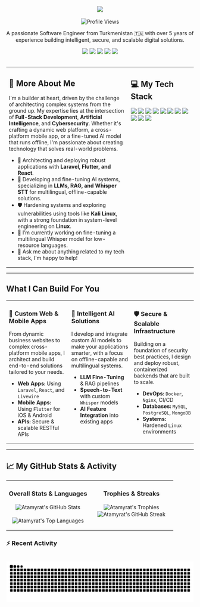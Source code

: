 <div align="center">
  <a href="https://github.com/atamyrat2005">
    <img src="https://readme-typing-svg.demolab.com/?lines=Hi%20I%20am%20Atamyrat;Full-stack%20Web%20%26%20App%20Developer;AI/LLM%20Engineer%20%26%20Model%20Fine-tuner;5%2B%20Years%20of%20Experience&font=Fira%20Code&center=true&color=ffffff&vCenter=true&pause=1000&size=25&width=700" />
  </a>
  <p>
    <img src="https://komarev.com/ghpvc/?username=atamyrat2005&label=Profile%20Views&color=0e75b6&style=flat-square" alt="Profile Views" />
  </p>
  <p align="center">
    A passionate Software Engineer from Turkmenistan 🇹🇲 with over 5 years of experience building intelligent, secure, and scalable digital solutions.
  </p>
</div>

<div align="center">
  <a href="mailto:shukurovatamyrat@gmail.com"><img src="https://img.shields.io/badge/Gmail-D14836?style=for-the-badge&logo=gmail&logoColor=white" /></a>
  <a href="https://t.me/Ata_05"><img src="https://img.shields.io/badge/Telegram-2CA5E0?style=for-the-badge&logo=telegram&logoColor=white" /></a>
  <a href="https://huggingface.co/Atamyrat2005"><img src="https://img.shields.io/badge/HuggingFace-FFD21F?style=for-the-badge&logo=huggingface&logoColor=black" /></a>
  <a href="https://leetcode.com/u/atamyrat2005/"><img src="https://img.shields.io/badge/LeetCode-FFA116?style=for-the-badge&logo=leetcode&logoColor=black" /></a>
  <a href="https://stackoverflow.com/users/16563592/atamyrat-%c5%9e%c3%bck%c3%bcrow"><img src="https://img.shields.io/badge/Stack_Overflow-FE7A16?style=for-the-badge&logo=stack-overflow&logoColor=white" /></a>
</div>

<br>

<table width="100%">
  <tr>
    <td width="65%" valign="top">
      <h2 align="left">👋 More About Me</h2>
      <p align="left">
        I'm a builder at heart, driven by the challenge of architecting complex systems from the ground up. My expertise lies at the intersection of <strong>Full-Stack Development</strong>, <strong>Artificial Intelligence</strong>, and <strong>Cybersecurity</strong>. Whether it's crafting a dynamic web platform, a cross-platform mobile app, or a fine-tuned AI model that runs offline, I'm passionate about creating technology that solves real-world problems.
      </p>
      <ul>
        <li>🚀 Architecting and deploying robust applications with <strong>Laravel, Flutter, and React</strong>.</li>
        <li>🧠 Developing and fine-tuning AI systems, specializing in <strong>LLMs, RAG, and Whisper STT</strong> for multilingual, offline-capable solutions.</li>
        <li>🛡️ Hardening systems and exploring vulnerabilities using tools like <strong>Kali Linux</strong>, with a strong foundation in system-level engineering on <strong>Linux</strong>.</li>
        <li>🔭 I’m currently working on fine-tuning a multilingual Whisper model for low-resource languages.</li>
        <li>💬 Ask me about anything related to my tech stack, I'm happy to help!</li>
      </ul>
    </td>
    <td width="35%" valign="top">
      <h2 align="left">💻 My Tech Stack</h2>
      <p align="left">
        <a href="https://www.python.org" target="_blank" rel="noreferrer"><img src="https://img.shields.io/badge/Python-3776AB?style=for-the-badge&logo=python&logoColor=white" /></a>
        <a href="https://pytorch.org/" target="_blank" rel="noreferrer"><img src="https://img.shields.io/badge/PyTorch-EE4C2C?style=for-the-badge&logo=pytorch&logoColor=white" /></a>
        <a href="https://laravel.com/" target="_blank" rel="noreferrer"><img src="https://img.shields.io/badge/Laravel-FF2D20?style=for-the-badge&logo=laravel&logoColor=white" /></a>
        <a href="https://flutter.dev" target="_blank" rel="noreferrer"><img src="https://img.shields.io/badge/Flutter-02569B?style=for-the-badge&logo=flutter&logoColor=white" /></a>
        <a href="https://reactjs.org/" target="_blank" rel="noreferrer"><img src="https://img.shields.io/badge/React-20232A?style=for-the-badge&logo=react&logoColor=61DAFB" /></a>
        <a href="https://www.javascript.com/" target="_blank" rel="noreferrer"><img src="https://img.shields.io/badge/JavaScript-F7DF1E?style=for-the-badge&logo=javascript&logoColor=black" /></a>
        <a href="https://www.docker.com/" target="_blank" rel="noreferrer"><img src="https://img.shields.io/badge/Docker-2496ED?style=for-the-badge&logo=docker&logoColor=white" /></a>
        <a href="https://www.mysql.com/" target="_blank" rel="noreferrer"><img src="https://img.shields.io/badge/MySQL-4479A1?style=for-the-badge&logo=mysql&logoColor=white" /></a>
        <a href="https://www.postgresql.org" target="_blank" rel="noreferrer"><img src="https://img.shields.io/badge/PostgreSQL-4169E1?style=for-the-badge&logo=postgresql&logoColor=white" /></a>
        <a href="https://git-scm.com/" target="_blank" rel="noreferrer"><img src="https://img.shields.io/badge/Git-F05032?style=for-the-badge&logo=git&logoColor=white" /></a>
        <a href="https://www.kali.org/" target="_blank" rel="noreferrer"><img src="https://img.shields.io/badge/Kali_Linux-557C94?style=for-the-badge&logo=kali-linux&logoColor=white" /></a>
      </p>
    </td>
  </tr>
</table>

---

## What I Can Build For You

<table width="100%">
  <tr >
    <td width="33%" valign="top">
      <h3>🚀 Custom Web & Mobile Apps</h3>
      <p align="left">From dynamic business websites to complex cross-platform mobile apps, I architect and build end-to-end solutions tailored to your needs.</p>
      <ul>
        <li><b>Web Apps:</b> Using <code>Laravel</code>, <code>React</code>, and <code>Livewire</code></li>
        <li><b>Mobile Apps:</b> Using <code>Flutter</code> for iOS & Android</li>
        <li><b>APIs:</b> Secure & scalable RESTful APIs</li>
      </ul>
    </td>
    <td width="33%" valign="top">
      <h3>🧠 Intelligent AI Solutions</h3>
      <p align="left">I develop and integrate custom AI models to make your applications smarter, with a focus on offline-capable and multilingual systems.</p>
      <ul>
        <li><b>LLM Fine-Tuning</b> & RAG pipelines</li>
        <li><b>Speech-to-Text</b> with custom <code>Whisper</code> models</li>
        <li><b>AI Feature Integration</b> into existing apps</li>
      </ul>
    </td>
    <td width="33%" valign="top">
      <h3>🛡️ Secure & Scalable Infrastructure</h3>
      <p align="left">Building on a foundation of security best practices, I design and deploy robust, containerized backends that are built to scale.</p>
      <ul>
        <li><b>DevOps:</b> <code>Docker</code>, <code>Nginx</code>, CI/CD</li>
        <li><b>Databases:</b> <code>MySQL</code>, <code>PostgreSQL</code>, <code>MongoDB</code></li>
        <li><b>Systems:</b> Hardened <code>Linux</code> environments</li>
      </ul>
    </td>
  </tr>
</table>

---

## 📈 My GitHub Stats & Activity

<table width="100%">
  <tr>
    <td width="50%" valign="top">
      <h3 align="center">Overall Stats & Languages</h3>
      <p align="center">
        <img align="center" src="https://github-readme-stats.vercel.app/api?username=atamyrat2005&show_icons=true&theme=tokyonight&hide_border=false&include_all_commits=true&count_private=true" alt="Atamyrat's GitHub Stats" />
        <br><br>
        <img align="center" src="https://github-readme-stats.vercel.app/api/top-langs/?username=Atamyrat2005&layout=compact&theme=tokyonight&hide_border=false&langs_count=10" alt="Atamyrat's Top Languages" />
      </p>
    </td>
    <td width="50%" valign="top">
      <h3 align="center">Trophies & Streaks</h3>
      <p align="center">
        <img align="center" src="https://github-profile-trophy.vercel.app/?username=atamyrat2005&theme=tokyonight&row=2&column=3&margin-w=15&margin-h=15" alt="Atamyrat's Trophies" />
        <br>
        <img align="center" src="https://github-readme-streak-stats.herokuapp.com/?user=atamyrat2005&theme=tokyonight&hide_border=false" alt="Atamyrat's GitHub Streak" />
      </p>
    </td>
  </tr>
</table>

### ⚡ Recent Activity
<!--START_SECTION:activity-->
<!-- This section will be automatically updated by a GitHub Action -->
<!--END_SECTION:activity-->

<br>
<div align="center">
  <img src="https://github.com/Atamyrat2005/Atamyrat2005/blob/main/output/github-contribution-grid-snake-dark.svg" alt="snake" />
</div>
